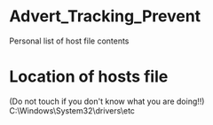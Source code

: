 # Advert_Tracking_Prevent
Personal list of host file contents

# Location of hosts file
(Do not touch if you don't know what you are doing!!)
C:\Windows\System32\drivers\etc
